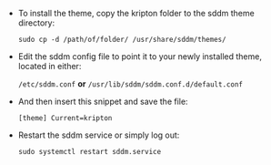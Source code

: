 - To install the theme, copy the kripton folder to the sddm theme directory:

  ``sudo cp -d /path/of/folder/ /usr/share/sddm/themes/``
  
- Edit the sddm config file to point it to your newly installed theme, located in either:

  ``/etc/sddm.conf`` __or__ ``/usr/lib/sddm/sddm.conf.d/default.conf``
  
- And then insert this snippet and save the file:

  ``[theme]
  Current=kripton``

- Restart the sddm service or simply log out:

  ``sudo systemctl restart sddm.service``
